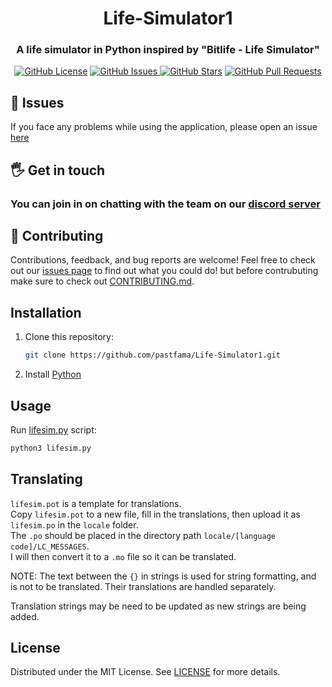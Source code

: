 <div align="center">
  <h1> Life-Simulator1 </h1>
  <h3>A life simulator in Python inspired by "Bitlife - Life Simulator"</h3>
</div>

<p align="center">
    <a href="https://github.com/fungamer2-2/Life-Simulator1/blob/main/LICENSE"><img src="https://img.shields.io/github/license/fungamer2-2/Life-Simulator1?style=flat-square&color=0d1117" alt="GitHub License"></a>
    <a href="https://github.com/fungamer2-2/Life-Simulator1/issues"><img src="https://img.shields.io/github/issues/fungamer2-2/Life-Simulator1?color=0d1117&style=flat-square" alt="GitHub Issues"> 
    <a href="https://github.com/fungamer2-2/Life-Simulator1/stargazers"><img src="https://img.shields.io/github/stars/fungamer2-2/Life-Simulator1?style=flat-square&color=0d1117" alt="GitHub Stars"></a>
    <a href="https://github.com/fungamer2-2/Life-Simulator1/pulls"><img src="https://img.shields.io/github/issues-pr/fungamer2-2/Life-Simulator1?color=0d1117&style=flat-square" alt="GitHub Pull Requests"></a>
</p>

## 🔧 Issues
If you face any problems while using the application, please open an issue [here](https://github.com/pastfama/Life-Simulator1/issues)

## 🖐️ Get in touch
### You can join in on chatting with the team on our [discord server](https://discord.gg/xER8)
 
## 🤝 Contributing
Contributions, feedback, and bug reports are welcome! Feel free to check out our [issues page](https://github.com/pastfama/Life-Simulator1/issues) to find out what you could do! but before contrubuting make sure to check out [CONTRIBUTING.md](./CONTRIBUTING.md).

## Installation

1. Clone this repository:
   ```sh
   git clone https://github.com/pastfama/Life-Simulator1.git
   ```
2. Install [Python](https://www.python.org/)

## Usage

Run [lifesim.py](lifesim.py) script:
```sh
python3 lifesim.py
```

## Translating

`lifesim.pot` is a template for translations. <br />
Copy `lifesim.pot` to a new file, fill in the translations, then upload it as `lifesim.po` in the `locale` folder.<br />
The `.po` should be placed in the directory path `locale/[language code]/LC_MESSAGES`. <br />
I will then convert it to a `.mo` file so it can be translated.

NOTE: The text between the `{}` in strings is used for string formatting, and is not to be translated. Their translations are handled separately.

Translation strings may be need to be updated as new strings are being added.
## License

Distributed under the MIT License. See [LICENSE](LICENSE) for more details.
